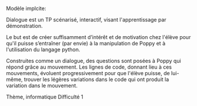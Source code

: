 Modèle implcite:

Dialogue est un TP scénarisé, interactif, visant l'apprentissage par démonstration.

Le but est de créer suffisamment d’intérêt et de motivation chez l'élève pour qu'il puisse s’entraîner (par envie) à la manipulation de Poppy et à l'utilisation du langage python.

Construites comme un dialogue, des questions sont posées à Poppy qui répond grâce au mouvement. Les lignes de code, donnant lieu à ces mouvements, évoluent progressivement pour que l'élève puisse, de lui-même, trouver les légères variations dans le code qui ont produit la variation dans le mouvement.

Thème, informatique
Difficulté 1
